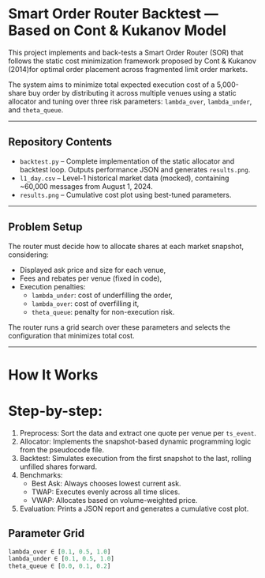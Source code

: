 # Smart Order Router Backtest — Based on Cont & Kukanov Model

This project implements and back-tests a Smart Order Router (SOR) that follows the static cost minimization framework proposed by Cont & Kukanov (2014)for optimal order placement across fragmented limit order markets.

The system aims to minimize total expected execution cost of a 5,000-share buy order by distributing it across multiple venues using a static allocator and tuning over three risk parameters: `lambda_over`, `lambda_under`, and `theta_queue`.

---

## Repository Contents

- `backtest.py` – Complete implementation of the static allocator and backtest loop. Outputs performance JSON and generates `results.png`.
- `l1_day.csv` – Level-1 historical market data (mocked), containing ~60,000 messages from August 1, 2024.
- `results.png` – Cumulative cost plot using best-tuned parameters.

---

## Problem Setup

The router must decide how to allocate shares at each market snapshot, considering:
- Displayed ask price and size for each venue,
- Fees and rebates per venue (fixed in code),
- Execution penalties:
  - `lambda_under`: cost of underfilling the order,
  - `lambda_over`: cost of overfilling it,
  - `theta_queue`: penalty for non-execution risk.

The router runs a grid search over these parameters and selects the configuration that minimizes total cost.

---

# How It Works

# Step-by-step:
1. Preprocess: Sort the data and extract one quote per venue per `ts_event`.
2. Allocator: Implements the snapshot-based dynamic programming logic from the pseudocode file.
3. Backtest: Simulates execution from the first snapshot to the last, rolling unfilled shares forward.
4. Benchmarks:
   - Best Ask: Always chooses lowest current ask.
   - TWAP: Executes evenly across all time slices.
   - VWAP: Allocates based on volume-weighted price.
5. Evaluation: Prints a JSON report and generates a cumulative cost plot.


## Parameter Grid

```python
lambda_over ∈ [0.1, 0.5, 1.0]
lambda_under ∈ [0.1, 0.5, 1.0]
theta_queue ∈ [0.0, 0.1, 0.2]
